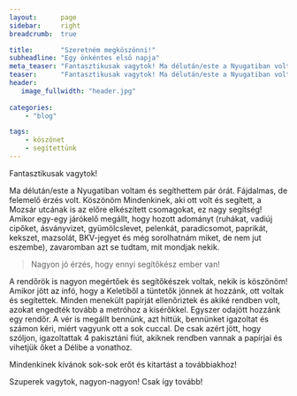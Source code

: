 ```yaml
---
layout:      page
sidebar:     right
breadcrumb:  true

title:       "Szeretném megköszönni!"
subheadline: "Egy önkéntes első napja"
meta_teaser: "Fantasztikusak vagytok! Ma délután/este a Nyugatiban voltam és segíthettem pár órát. Fájdalmas, de felemelő érzés volt. Köszönöm Mindenkinek, aki ott volt és segített!"
teaser:      "Fantasztikusak vagytok! Ma délután/este a Nyugatiban voltam és segíthettem pár órát. Fájdalmas, de felemelő érzés volt. Köszönöm Mindenkinek, aki ott volt és segített!"
header:
   image_fullwidth: "header.jpg"
   
categories:
    - "blog"

tags:
    - köszönet
    - segítettünk
---
```


 Fantasztikusak vagytok!

 Ma délután/este a Nyugatiban voltam és segíthettem pár órát. Fájdalmas, de felemelő érzés volt. Köszönöm Mindenkinek, aki ott volt és segített, a Mozsár utcának is az előre elkészített csomagokat, ez nagy segítség! Amikor egy-egy járókelő megállt, hogy hozott adományt (ruhákat, vadiúj cipőket, ásványvizet, gyümölcslevet, pelenkát, paradicsomot, paprikát, kekszet, mazsolát, BKV-jegyet és még sorolhatnám miket, de nem jut eszembe), zavaromban azt se tudtam, mit mondjak nekik.

 <blockquote>Nagyon jó érzés, hogy ennyi segítőkész ember van! </blockquote>

 A rendőrök is nagyon megértőek és segítőkészek voltak, nekik is köszönöm! Amikor jött az infó, hogy a Keletiből a tüntetők jönnek át hozzánk, ott voltak és segítettek. Minden menekült papírját ellenőriztek és akiké rendben volt, azokat engedték tovább a metróhoz a kísérőkkel. Egyszer odajött hozzánk egy rendőr. A vér is megállt bennünk, azt hittük, bennünket igazoltat és számon kéri, miért vagyunk ott a sok cuccal. De csak azért jött, hogy szóljon, igazoltattak 4 pakisztáni fiút, akiknek rendben vannak a papírjai és vihetjük őket a Délibe a vonathoz.

Mindenkinek kívánok sok-sok erőt és kitartást a továbbiakhoz!

Szuperek vagytok, nagyon-nagyon! Csak így tovább!
